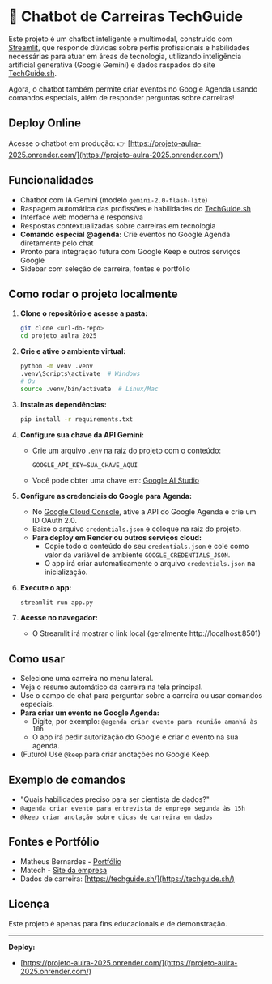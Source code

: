 # 🤖 Chatbot de Carreiras TechGuide

Este projeto é um chatbot inteligente e multimodal, construído com [Streamlit](https://streamlit.io/), que responde dúvidas sobre perfis profissionais e habilidades necessárias para atuar em áreas de tecnologia, utilizando inteligência artificial generativa (Google Gemini) e dados raspados do site [TechGuide.sh](https://techguide.sh/).

Agora, o chatbot também permite criar eventos no Google Agenda usando comandos especiais, além de responder perguntas sobre carreiras!

## Deploy Online

Acesse o chatbot em produção:
👉 [https://projeto-aulra-2025.onrender.com/](https://projeto-aulra-2025.onrender.com/)

## Funcionalidades

- Chatbot com IA Gemini (modelo `gemini-2.0-flash-lite`)
- Raspagem automática das profissões e habilidades do [TechGuide.sh](https://techguide.sh/)
- Interface web moderna e responsiva
- Respostas contextualizadas sobre carreiras em tecnologia
- **Comando especial @agenda:** Crie eventos no Google Agenda diretamente pelo chat
- Pronto para integração futura com Google Keep e outros serviços Google
- Sidebar com seleção de carreira, fontes e portfólio

## Como rodar o projeto localmente

1. **Clone o repositório e acesse a pasta:**

   ```bash
   git clone <url-do-repo>
   cd projeto_aulra_2025
   ```

2. **Crie e ative o ambiente virtual:**

   ```bash
   python -m venv .venv
   .venv\Scripts\activate  # Windows
   # Ou
   source .venv/bin/activate  # Linux/Mac
   ```

3. **Instale as dependências:**

   ```bash
   pip install -r requirements.txt
   ```

4. **Configure sua chave da API Gemini:**

   - Crie um arquivo `.env` na raiz do projeto com o conteúdo:
     ```
     GOOGLE_API_KEY=SUA_CHAVE_AQUI
     ```
   - Você pode obter uma chave em: [Google AI Studio](https://aistudio.google.com/app/apikey)

5. **Configure as credenciais do Google para Agenda:**

   - No [Google Cloud Console](https://console.cloud.google.com/), ative a API do Google Agenda e crie um ID OAuth 2.0.
   - Baixe o arquivo `credentials.json` e coloque na raiz do projeto.
   - **Para deploy em Render ou outros serviços cloud:**
     - Copie todo o conteúdo do seu `credentials.json` e cole como valor da variável de ambiente `GOOGLE_CREDENTIALS_JSON`.
     - O app irá criar automaticamente o arquivo `credentials.json` na inicialização.

6. **Execute o app:**

   ```bash
   streamlit run app.py
   ```

7. **Acesse no navegador:**
   - O Streamlit irá mostrar o link local (geralmente http://localhost:8501)

## Como usar

- Selecione uma carreira no menu lateral.
- Veja o resumo automático da carreira na tela principal.
- Use o campo de chat para perguntar sobre a carreira ou usar comandos especiais.
- **Para criar um evento no Google Agenda:**
  - Digite, por exemplo: `@agenda criar evento para reunião amanhã às 10h`
  - O app irá pedir autorização do Google e criar o evento na sua agenda.
- (Futuro) Use `@keep` para criar anotações no Google Keep.

## Exemplo de comandos

- "Quais habilidades preciso para ser cientista de dados?"
- `@agenda criar evento para entrevista de emprego segunda às 15h`
- `@keep criar anotação sobre dicas de carreira em dados`

## Fontes e Portfólio

- Matheus Bernardes - [Portfólio](https://portfolio-matheusbernardes.netlify.app/)
- Matech - [Site da empresa](https://matechai.com/)
- Dados de carreira: [https://techguide.sh/](https://techguide.sh/)

## Licença

Este projeto é apenas para fins educacionais e de demonstração.

---

**Deploy:**

- [https://projeto-aulra-2025.onrender.com/](https://projeto-aulra-2025.onrender.com/)
